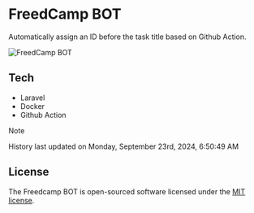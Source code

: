 # FreedCamp BOT

Automatically assign an ID before the task title based on Github Action.

![FreedCamp BOT](https://repository-images.githubusercontent.com/737932867/7d34798b-2680-471c-b089-a78a718d3d6a)

## Tech

- Laravel
- Docker
- Github Action

> [!NOTE]  
> History last updated on Monday, September 23rd, 2024, 6:50:49 AM

## License

The Freedcamp BOT is open-sourced software licensed under the [MIT license](https://opensource.org/licenses/MIT).

